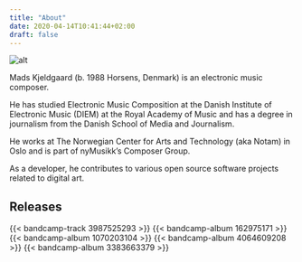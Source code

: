 ```yaml
---
title: "About"
date: 2020-04-14T10:41:44+02:00
draft: false
---
```


![alt](/pr-photos/mads-kjeldgaard-nordmarka-2019-small.jpg)

Mads Kjeldgaard (b. 1988 Horsens, Denmark) is an electronic music composer.

He has studied Electronic Music Composition at the Danish Institute of Electronic Music (DIEM) at the Royal Academy of Music and has a degree in journalism from the Danish School of Media and Journalism.

He works at The Norwegian Center for Arts and Technology (aka Notam) in Oslo and is part of nyMusikk’s Composer Group.

As a developer, he contributes to various open source software projects related to digital art.

## Releases
{{< bandcamp-track 3987525293 >}}
{{< bandcamp-album 162975171 >}}
{{< bandcamp-album 1070203104 >}}
{{< bandcamp-album 4064609208 >}}
{{< bandcamp-album 3383663379 >}}
